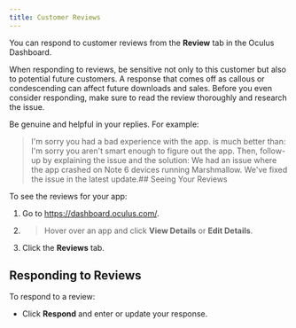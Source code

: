```yaml
---
title: Customer Reviews
---
```

You can respond to customer reviews from the **Review** tab in the Oculus Dashboard.

When responding to reviews, be sensitive not only to this customer but also to potential future customers. A response that comes off as callous or condescending can affect future downloads and sales. Before you even consider responding, make sure to read the review thoroughly and research the issue. 

Be genuine and helpful in your replies. For example: 
> I'm sorry you had a bad experience with the app. is much better than: 
> I'm sorry you aren't smart enough to figure out the app. Then, follow-up by explaining the issue and the solution: 
> We had an issue where the app crashed on Note 6 devices running Marshmallow. We've fixed the issue in the latest update.## Seeing Your Reviews

To see the reviews for your app:

1. Go to <https://dashboard.oculus.com/>.
2. >Hover over an app and click **View Details** or **Edit Details**.
3. Click the **Reviews** tab.
## Responding to Reviews

To respond to a review:

* Click **Respond** and enter or update your response.
